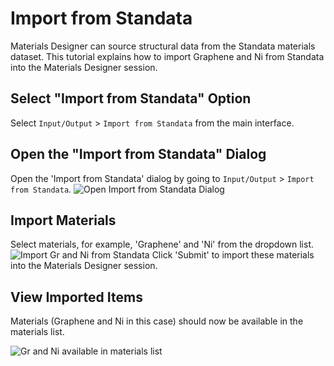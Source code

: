 # Import from Standata

Materials Designer can source structural data from the Standata materials dataset. This tutorial explains how to import Graphene and Ni from Standata into the Materials Designer session.

## Select "Import from Standata" Option

Select `Input/Output` > `Import from Standata` from the main interface.

## Open the "Import from Standata" Dialog

Open the 'Import from Standata' dialog by going to `Input/Output` > `Import from Standata`.
<img src="/images/materials-designer/import/open_standata.png" alt="Open Import from Standata Dialog"/>

## Import Materials

Select materials, for example, 'Graphene' and 'Ni' from the dropdown list.
<img src="/images/materials-designer/import/import_from_standata.png" alt="Import Gr and Ni from Standata"/>
Click 'Submit' to import these materials into the Materials Designer session.
## View Imported Items

Materials (Graphene and Ni in this case) should now be available in the materials list.

  <img src="/images/materials-designer/import/graphene_and_ni_imported.png" alt="Gr and Ni available in materials list"/>